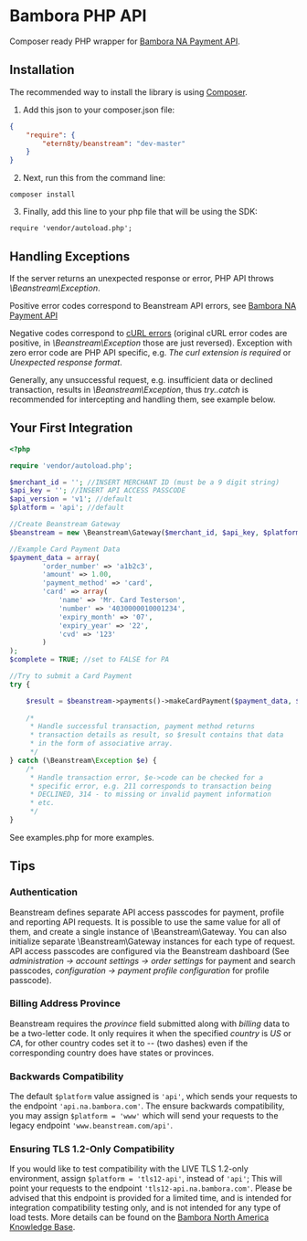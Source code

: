 Bambora PHP API
==================

Composer ready PHP wrapper for [Bambora NA Payment API](https://dev.na.bambora.com/docs/references/).

## Installation

The recommended way to install the library is using [Composer](https://getcomposer.org).

1) Add this json to your composer.json file:
```json
{
    "require": {
        "etern8ty/beanstream": "dev-master"
    }
}
```

2) Next, run this from the command line:
```
composer install
```
3) Finally, add this line to your php file that will be using the SDK:
```
require 'vendor/autoload.php';
```

## Handling Exceptions

If the server returns an unexpected response or error, PHP API throws *\Beanstream\Exception*.

Positive error codes correspond to Beanstream API errors, see
[Bambora NA Payment API](https://dev.na.bambora.com/docs/references/)

Negative codes correspond to [cURL errors](http://curl.haxx.se/libcurl/c/libcurl-errors.html)
(original cURL error codes are positive, in *\Beanstream\Exception* those are just reversed).
Exception with zero error code are PHP API specific, e.g. *The curl extension is required* or
*Unexpected response format*.

Generally, any unsuccessful request, e.g. insufficient data or declined transaction, results in *\Beanstream\Exception*,
thus *try..catch* is recommended for intercepting and handling them, see example below.

## Your First Integration


```php
<?php

require 'vendor/autoload.php';

$merchant_id = ''; //INSERT MERCHANT ID (must be a 9 digit string)
$api_key = ''; //INSERT API ACCESS PASSCODE
$api_version = 'v1'; //default
$platform = 'api'; //default

//Create Beanstream Gateway
$beanstream = new \Beanstream\Gateway($merchant_id, $api_key, $platform, $api_version);

//Example Card Payment Data
$payment_data = array(
        'order_number' => 'a1b2c3',
        'amount' => 1.00,
        'payment_method' => 'card',
        'card' => array(
            'name' => 'Mr. Card Testerson',
            'number' => '4030000010001234',
            'expiry_month' => '07',
            'expiry_year' => '22',
            'cvd' => '123'
        )
);
$complete = TRUE; //set to FALSE for PA

//Try to submit a Card Payment
try {

	$result = $beanstream->payments()->makeCardPayment($payment_data, $complete);
    
    /*
     * Handle successful transaction, payment method returns
     * transaction details as result, so $result contains that data
     * in the form of associative array.
     */
} catch (\Beanstream\Exception $e) {
    /*
     * Handle transaction error, $e->code can be checked for a
     * specific error, e.g. 211 corresponds to transaction being
     * DECLINED, 314 - to missing or invalid payment information
     * etc.
     */
}
```

See examples.php for more examples.

## Tips

### Authentication

Beanstream defines separate API access passcodes for payment, profile and reporting API requests. It is possible 
to use the same value for all of them, and create a single instance of \Beanstream\Gateway. You can also 
initialize separate \Beanstream\Gateway instances for each type of request.  API access passcodes are 
configured via the Beanstream dashboard (See *administration -> account settings -> order settings* 
for payment and search passcodes, *configuration -> payment profile configuration* for profile passcode).


### Billing Address Province

Beanstream requires the *province* field submitted along with *billing* data to be a two-letter code. It only requires it when
the specified *country* is *US* or *CA*, for other country codes set it to *--* (two dashes) even if the corresponding country 
does have states or provinces.


### Backwards Compatibility
The default `$platform` value assigned is `'api'`, which sends your requests to the endpoint `'api.na.bambora.com'`. The ensure backwards compatibility, you may assign `$platform = 'www'` which will send your requests to the legacy endpoint `'www.beanstream.com/api'`.


### Ensuring TLS 1.2-Only Compatibility
If you would like to test compatibility with the LIVE TLS 1.2-only environment, assign `$platform = 'tls12-api'`, instead of `'api'`; This will point your requests to the endpoint `'tls12-api.na.bambora.com'`. Please be advised that this endpoint is provided for a limited time, and is intended for integration compatibility testing only, and is not intended for any type of load tests. More details can be found on the [Bambora North America Knowledge Base](https://help.na.bambora.com/hc/en-us/articles/115015460087-TLS-Upgrade-TLS-1-2).


